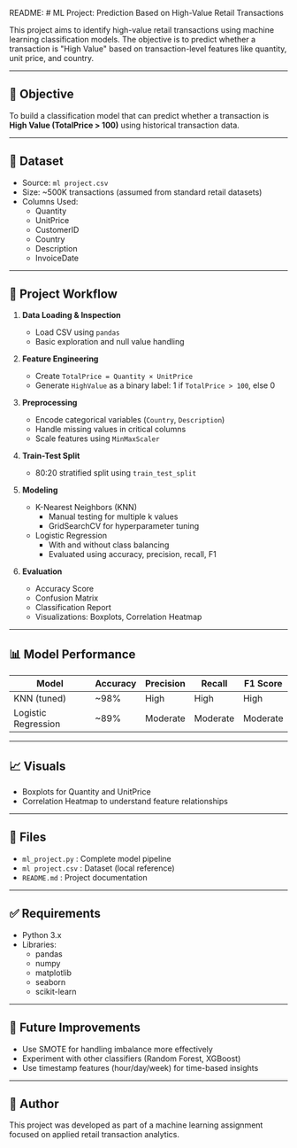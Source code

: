 README: # ML Project: Prediction Based on High-Value Retail Transactions

This project aims to identify high-value retail transactions using machine learning classification models. The objective is to predict whether a transaction is "High Value" based on transaction-level features like quantity, unit price, and country.

---

## 📌 Objective

To build a classification model that can predict whether a transaction is **High Value (TotalPrice > 100)** using historical transaction data.

---

## 🧾 Dataset

- Source: `ml project.csv`
- Size: ~500K transactions (assumed from standard retail datasets)
- Columns Used:
  - Quantity
  - UnitPrice
  - CustomerID
  - Country
  - Description
  - InvoiceDate

---

## 🧪 Project Workflow

1. **Data Loading & Inspection**
   - Load CSV using `pandas`
   - Basic exploration and null value handling

2. **Feature Engineering**
   - Create `TotalPrice = Quantity × UnitPrice`
   - Generate `HighValue` as a binary label: 1 if `TotalPrice > 100`, else 0

3. **Preprocessing**
   - Encode categorical variables (`Country`, `Description`)
   - Handle missing values in critical columns
   - Scale features using `MinMaxScaler`

4. **Train-Test Split**
   - 80:20 stratified split using `train_test_split`

5. **Modeling**
   - K-Nearest Neighbors (KNN)
     - Manual testing for multiple k values
     - GridSearchCV for hyperparameter tuning
   - Logistic Regression
     - With and without class balancing
     - Evaluated using accuracy, precision, recall, F1

6. **Evaluation**
   - Accuracy Score
   - Confusion Matrix
   - Classification Report
   - Visualizations: Boxplots, Correlation Heatmap

---

## 📊 Model Performance

| Model               | Accuracy | Precision | Recall | F1 Score |
|--------------------|----------|-----------|--------|----------|
| KNN (tuned)        | ~98%     | High      | High   | High     |
| Logistic Regression| ~89%     | Moderate  | Moderate| Moderate|

---

## 📈 Visuals

- Boxplots for Quantity and UnitPrice
- Correlation Heatmap to understand feature relationships

---

## 📁 Files

- `ml_project.py` : Complete model pipeline
- `ml project.csv` : Dataset (local reference)
- `README.md` : Project documentation

---

## ✅ Requirements

- Python 3.x
- Libraries:
  - pandas
  - numpy
  - matplotlib
  - seaborn
  - scikit-learn

---

## 🚀 Future Improvements

- Use SMOTE for handling imbalance more effectively
- Experiment with other classifiers (Random Forest, XGBoost)
- Use timestamp features (hour/day/week) for time-based insights

---

## 👤 Author

This project was developed as part of a machine learning assignment focused on applied retail transaction analytics.